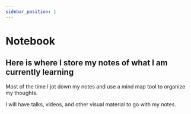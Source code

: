 ```yaml
---
sidebar_position: 1
---
```


# Notebook

## Here is where I store my notes of what I am currently learning

Most of the time I jot down my notes and use a mind map tool to organize my thoughts.

I will have talks, videos, and other visual material to go with my notes.